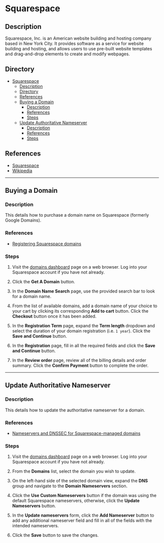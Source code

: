# Squarespace

## Description

Squarespace, Inc. is an American website building and hosting company based in New York City. It provides software as a service for website building and hosting, and allows users to use pre-built website templates and drag-and-drop elements to create and modify webpages.

## Directory

- [Squarespace](#squarespace)
  - [Description](#description)
  - [Directory](#directory)
  - [References](#references)
  - [Buying a Domain](#buying-a-domain)
    - [Description](#description-1)
    - [References](#references-1)
    - [Steps](#steps)
  - [Update Authoritative Nameserver](#update-authoritative-nameserver)
    - [Description](#description-2)
    - [References](#references-2)
    - [Steps](#steps-1)

## References

- [Squarespace](https://www.squarespace.com)
- [Wikipedia](https://en.wikipedia.org/wiki/Squarespace)

---

## Buying a Domain

### Description

This details how to purchase a domain name on Squarespace (formerly Google Domains).

### References

- [Registering Squarespace domains](https://support.squarespace.com/hc/en-us/articles/205812318-Registering-Squarespace-domains)

### Steps

1. Visit the [domains dashboard](https://account.squarespace.com/domains) page on a web browser. Log into your Squarespace account if you have not already.

2. Click the **Get A Domain** button.

3. In the **Domain Name Search** page, use the provided search bar to look for a domain name.

4. From the list of available domains, add a domain name of your choice to your cart by clicking its corresponding **Add to cart** button. Click the **Checkout** button once it has been added.

5. In the **Registration Term** page, expand the **Term length** dropdown and select the duration of your domain registration (i.e. `1 year`). Click the **Save and Continue** button.

6. In the **Registration** page, fill in all the required fields and click the **Save and Continue** button.

7. In the **Review order** page, review all of the billing details and order summary. Click the **Confirm Payment** button to complete the order.

---

## Update Authoritative Nameserver

### Description

This details how to update the authoritative nameserver for a domain.

### References

- [Nameservers and DNSSEC for Squarespace-managed domains](https://support.squarespace.com/hc/en-us/articles/4404183898125-Nameservers-and-DNSSEC-for-Squarespace-managed-domains)

### Steps

1. Visit the [domains dashboard](https://account.squarespace.com/domains) page on a web browser. Log into your Squarespace account if you have not already.

2. From the **Domains** list, select the domain you wish to update.

3. On the left-hand side of the selected domain view, expand the **DNS** group and navigate to the **Domain Nameservers** section.

4. Click the **Use Custom Nameservers** button if the domain was using the default Squarespace nameservers, otherwise, click the **Update Nameservers** button.

5. In the **Update nameservers** form, click the **Add Nameserver** button to add any additional nameserver field and fill in all of the fields with the intended nameservers.

6. Click the **Save** button to save the changes.
